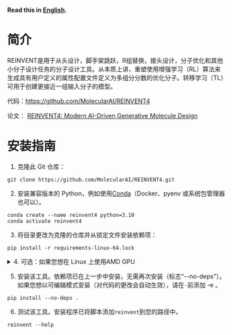 **Read this in [English](README.md).**

# 简介

REINVENT是用于从头设计，脚手架跳跃，R组替换，接头设计，分子优化和其他小分子设计任务的分子设计工具。从本质上讲，重塑使用增强学习（RL）算法来生成具有用户定义的属性配置文件定义为多组分分数的优化分子。转移学习（TL）可用于创建更接近一组输入分子的模型。

代码：https://github.com/MolecularAI/REINVENT4

论文： [REINVENT4: Modern AI-Driven Generative Molecule Design](https://chemrxiv.org/engage/chemrxiv/article-details/65463cafc573f893f1cae33a)
# 安装指南

1. 克隆此 Git 仓库：

```shell
git clone https://github.com/MolecularAI/REINVENT4.git
```

2. 安装兼容版本的 Python，例如使用[Conda](https://conda.io/projects/conda/en/latest/index.html)（Docker、pyenv 或系统包管理器也可以）。
 
```shell
conda create --name reinvent4 python=3.10
conda activate reinvent4
```

3. 将目录更改为克隆的仓库并从锁定文件安装依赖项：

```shell
pip install -r requirements-linux-64.lock
```

<details>
<summary>
4. 可选：如果您想在 Linux 上使用AMD GPU
</summary>
  
则需要在安装第 3 点中的依赖项 _后_手动安装[ROCm PyTorch 版本，例如](https://pytorch.org/get-started/locally/)

```shell
pip install torch==1.13.1+rocm5.2 torchvision==0.14.1+rocm5.2 torchaudio==0.13.1 --extra-index-url https://download.pytorch.org/whl/rocm5.2
```

</details>

5. 安装该工具。依赖项已在上一步中安装，无需再次安装（标志“--no-deps”）。如果您想以可编辑模式安装（对代码的更改会自动生效），请在`·`前添加 -e 。

```shell
pip install --no-deps . 
```

6. 测试该工具。安装程序已将脚本添加`reinvent`到您的路径中。

```shell
reinvent --help
```

